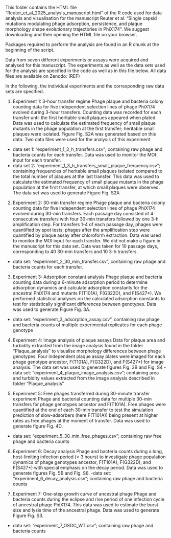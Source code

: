 This folder contains the HTML file “Reuter_et_al_2025_analysis_manuscript.html” of the R code used for data analysis and visualisation for the manuscript Reuter et al. “Single capsid mutations modulating phage adsorption, persistence, and plaque morphology shape evolutionary trajectories in PhiX174”. We suggest downloading and then opening the HTML file on your browser.

Packages required to perform the analysis are found in an R chunk at the beginning of the script.

Data from seven different experiments or assays were acquired and analysed for this manuscript. The experiments as well as the data sets used for the analysis are specified in the code as well as in this file below. 
All data files are available on Zenodo: (REF)

In the following, the individual experiments and the corresponding raw data sets are specified.

1) Experiment 1: 3-hour transfer regime
Phage plaque and bacteria colony counting data for five independent selection lines of phage PhiX174 evolved during 3-hour transfers. Counting data was recorded for each transfer until the first heritable small plaques appeared when plated. Data was used to calculate the estimated frequency of small plaque mutants in the phage population at the first transfer; heritable small plaques were isolated. Figure Fig. S2A was generated based on this data. 
Two data files were used for the analysis of this experiment
- data set 1: “experiment_1_3_h_transfers.csv”; containing raw phage and bacteria counts for each transfer. Data was used to monitor the MOI input for each transfer. 
- data set 2: “experiment_1_3_h_transfers_small_plaque_frequency.csv”; containing frequencies of heritable small plaques isolated compared to the total number of plaques at the last transfer. This data was used to calculate the estimated frequency of small plaque mutants in the phage population at the first transfer, at which small plaques were observed. The data set was used to generate Figure Fig. S2A


2) Experiment 2: 30-min transfer regime
Phage plaque and bacteria colony counting data for five independent selection lines of phage PhiX174 evolved during 30-min transfers. Each passage day consisted of 4 consecutive transfers with four 30-min transfers followed by one 3-h amplification step. For transfers 1-4 of each passage day, phages were quantified by spot tests; phages after the amplification step were quantified by plaque assay after chloroform extraction. Data was used to monitor the MOI input for each transfer. We did not make a figure in the manuscript for this data set. Data was taken for 10 passage days, corresponding to 40 30-min transfers and 10 3-h transfers.
- data set: “experiment_2_30_min_transfer.csv”, containing raw phage and bacteria counts for each transfer. 

3) Experiment 3: Adsorption constant analysis
Phage plaque and bacteria counting data during a 6-minute adsorption period to determine adsorption dynamics and calculate adsorption constants for the ancestral PhiX174 and mutants F(T101A), F(G322D), and F(S427*). We performed statistical analyses on the calculated adsorption constants to test for statistically significant differences between genotypes. Data was used to generate Figure Fig. 3A.
- data set: “experiment_3_adsorption_assay.csv”, containing raw phage and bacteria counts of multiple experimental replicates for each phage genotype

4) Experiment 4: Image analysis of plaque assays
Data for plaque area and turbidity extracted from the image analysis found in the folder “Plaque_analysis” to visualise morphology differences between phage genotypes. Four independent plaque assay plates were imaged for each phage genotype ancestor, F(T101A), F(G322D), and F(S427*) for image analysis. The data set was used to generate figures Fig. 3B and Fig. S4
-data set: “experiment_4_plaque_image_analysis.csv”; containing area and turbidity values extracted from the image analysis described in folder “Plaque_analysis”

5) Experiment 5: Free phages transferred during 30-minute transfer experiment 
Phage and bacterial counting data for multiple 30-min transfers for phage genotypes ancestor and F(T101A). Free phages were quantified at the end of each 30-min transfer to test the simulation prediction of slow-adsorbers (here F(T101A)) being present at higher rates as free phages at the moment of transfer. Data was used to generate figure Fig. 4D.
- data set: “experiment_5_30_min_free_phages.csv”; containing raw free phage and bacteria counts

6) Experiment 6: Decay analysis
Phage and bacteria counts during a long, host-limiting infection period (< 3 hours) to investigate phage population dynamics of phage genotypes ancestor, F(T101A), F(G322D), and F(S427*) with special emphasis on the decay period. Data was used to generate figures Fig. 5B and Fig. S6.
-data set: “experiment_6_decay_analysis.csv”; containing raw phage and bacteria counts

7) Experiment 7: One-step growth curve of ancestral phage
Phage and bacteria counts during the eclipse and rise period of one infection cycle of ancestral phage PhiX174. This data was used to estimate the burst size and lysis time of the ancestral phage. Data was used to generate Figure Fig. S3.
- data set: “experiment_7_OSGC_WT.csv”; containing raw phage and bacteria counts
